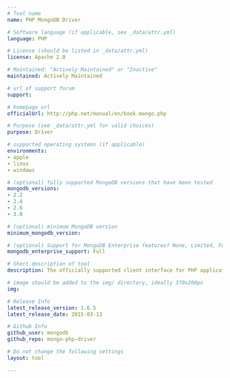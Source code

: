 ```yaml
---
# Tool name
name: PHP MongoDB Driver

# Software language (if applicable, see _data/attr.yml)
language: PHP

# License (should be listed in _data/attr.yml)
license: Apache 2.0

# Maintained: "Actively Maintained" or "Inactive"
maintained: Actively Maintained

# url of support forum
support: 

# homepage url
officialUrl: http://php.net/manual/en/book.mongo.php

# Purpose (see _data/attr.yml for valid choices)
purpose: Driver

# supported operating systems (if applicable)
environments:
- apple
- linux
- windows

# (optional) fully supported MongoDB versions that have been tested
mongodb_versions:
- 2.2
- 2.4
- 2.6
- 3.0

# (optional) minimum MongoDB version
minimum_mongodb_version:

# (optional) Support for MongoDB Enterprise features? None, Limited, Full
mongodb_enterprise_support: Full

# Short description of tool
description: The officially supported client interface for PHP applications.

# image should be added to the img/ directory, ideally 370x200px
img: 

# Release Info
latest_release_version: 1.6.5
latest_release_date: 2015-03-13

# Github Info
github_user: mongodb
github_repo: mongo-php-driver

# Do not change the following settings
layout: tool

---
```


